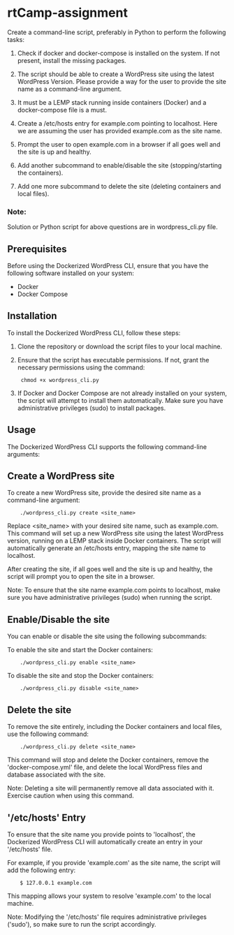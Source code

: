 # rtCamp-assignment

Create a command-line script, preferably in Python to perform the following tasks:

1. Check if docker and docker-compose is installed on the system. If not present, install the missing packages.

2. The script should be able to create a WordPress site using the latest WordPress Version. Please provide a way for the user to provide the site name as a command-line argument.

3. It must be a LEMP stack running inside containers (Docker) and a docker-compose file is a must.

4. Create a /etc/hosts entry for example.com pointing to localhost. Here we are assuming the user has provided example.com as the site name.

5. Prompt the user to open example.com in a browser if all goes well and the site is up and healthy.

6. Add another subcommand to enable/disable the site (stopping/starting the containers).

7. Add one more subcommand to delete the site (deleting containers and local files).


### Note: 

Solution or Python script for above questions are in wordpress_cli.py file.

## Prerequisites

Before using the Dockerized WordPress CLI, ensure that you have the following software installed on your system:

- Docker
- Docker Compose

## Installation

To install the Dockerized WordPress CLI, follow these steps:

1. Clone the repository or download the script files to your local machine.

2. Ensure that the script has executable permissions. If not, grant the necessary permissions using the command:

        chmod +x wordpress_cli.py 

3. If Docker and Docker Compose are not already installed on your system, the script will attempt to install them automatically. Make sure you have administrative privileges (sudo) to install packages.

## Usage
The Dockerized WordPress CLI supports the following command-line arguments:

## Create a WordPress site
To create a new WordPress site, provide the desired site name as a command-line argument:

        ./wordpress_cli.py create <site_name> 
   

Replace <site_name> with your desired site name, such as example.com. This command will set up a new WordPress site using the latest WordPress version, running on a LEMP stack inside Docker containers. The script will automatically generate an /etc/hosts entry, mapping the site name to localhost.

After creating the site, if all goes well and the site is up and healthy, the script will prompt you to open the site in a browser.

Note: To ensure that the site name example.com points to localhost, make sure you have administrative privileges (sudo) when running the script.

## Enable/Disable the site

You can enable or disable the site using the following subcommands:

To enable the site and start the Docker containers:

        ./wordpress_cli.py enable <site_name> 

To disable the site and stop the Docker containers:

        ./wordpress_cli.py disable <site_name> 

## Delete the site

To remove the site entirely, including the Docker containers and local files, use the following command:

        ./wordpress_cli.py delete <site_name> 

This command will stop and delete the Docker containers, remove the 'docker-compose.yml' file, and delete the local WordPress files and database associated with the site.

Note: Deleting a site will permanently remove all data associated with it. Exercise caution when using this command.

## '/etc/hosts' Entry

To ensure that the site name you provide points to 'localhost', the Dockerized WordPress CLI will automatically create an entry in your '/etc/hosts' file.

For example, if you provide 'example.com' as the site name, the script will add the following entry:

        $ 127.0.0.1 example.com 

This mapping allows your system to resolve 'example.com' to the local machine.

Note: Modifying the '/etc/hosts' file requires administrative privileges ('sudo'), so make sure to run the script accordingly.




